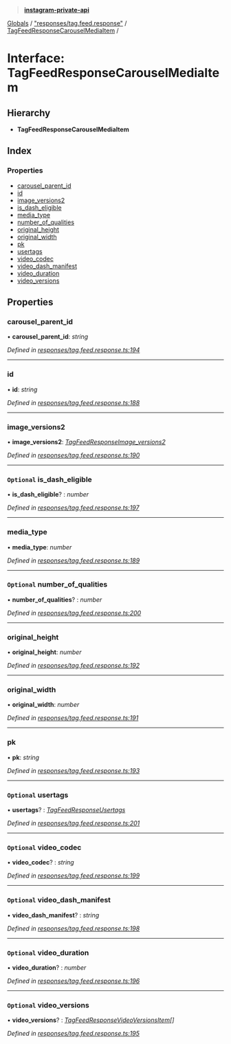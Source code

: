 > **[instagram-private-api](../README.md)**

[Globals](../README.md) / ["responses/tag.feed.response"](../modules/_responses_tag_feed_response_.md) / [TagFeedResponseCarouselMediaItem](_responses_tag_feed_response_.tagfeedresponsecarouselmediaitem.md) /

# Interface: TagFeedResponseCarouselMediaItem

## Hierarchy

* **TagFeedResponseCarouselMediaItem**

## Index

### Properties

* [carousel_parent_id](_responses_tag_feed_response_.tagfeedresponsecarouselmediaitem.md#carousel_parent_id)
* [id](_responses_tag_feed_response_.tagfeedresponsecarouselmediaitem.md#id)
* [image_versions2](_responses_tag_feed_response_.tagfeedresponsecarouselmediaitem.md#image_versions2)
* [is_dash_eligible](_responses_tag_feed_response_.tagfeedresponsecarouselmediaitem.md#optional-is_dash_eligible)
* [media_type](_responses_tag_feed_response_.tagfeedresponsecarouselmediaitem.md#media_type)
* [number_of_qualities](_responses_tag_feed_response_.tagfeedresponsecarouselmediaitem.md#optional-number_of_qualities)
* [original_height](_responses_tag_feed_response_.tagfeedresponsecarouselmediaitem.md#original_height)
* [original_width](_responses_tag_feed_response_.tagfeedresponsecarouselmediaitem.md#original_width)
* [pk](_responses_tag_feed_response_.tagfeedresponsecarouselmediaitem.md#pk)
* [usertags](_responses_tag_feed_response_.tagfeedresponsecarouselmediaitem.md#optional-usertags)
* [video_codec](_responses_tag_feed_response_.tagfeedresponsecarouselmediaitem.md#optional-video_codec)
* [video_dash_manifest](_responses_tag_feed_response_.tagfeedresponsecarouselmediaitem.md#optional-video_dash_manifest)
* [video_duration](_responses_tag_feed_response_.tagfeedresponsecarouselmediaitem.md#optional-video_duration)
* [video_versions](_responses_tag_feed_response_.tagfeedresponsecarouselmediaitem.md#optional-video_versions)

## Properties

###  carousel_parent_id

• **carousel_parent_id**: *string*

*Defined in [responses/tag.feed.response.ts:194](https://github.com/dilame/instagram-private-api/blob/173bc62/src/responses/tag.feed.response.ts#L194)*

___

###  id

• **id**: *string*

*Defined in [responses/tag.feed.response.ts:188](https://github.com/dilame/instagram-private-api/blob/173bc62/src/responses/tag.feed.response.ts#L188)*

___

###  image_versions2

• **image_versions2**: *[TagFeedResponseImage_versions2](_responses_tag_feed_response_.tagfeedresponseimage_versions2.md)*

*Defined in [responses/tag.feed.response.ts:190](https://github.com/dilame/instagram-private-api/blob/173bc62/src/responses/tag.feed.response.ts#L190)*

___

### `Optional` is_dash_eligible

• **is_dash_eligible**? : *number*

*Defined in [responses/tag.feed.response.ts:197](https://github.com/dilame/instagram-private-api/blob/173bc62/src/responses/tag.feed.response.ts#L197)*

___

###  media_type

• **media_type**: *number*

*Defined in [responses/tag.feed.response.ts:189](https://github.com/dilame/instagram-private-api/blob/173bc62/src/responses/tag.feed.response.ts#L189)*

___

### `Optional` number_of_qualities

• **number_of_qualities**? : *number*

*Defined in [responses/tag.feed.response.ts:200](https://github.com/dilame/instagram-private-api/blob/173bc62/src/responses/tag.feed.response.ts#L200)*

___

###  original_height

• **original_height**: *number*

*Defined in [responses/tag.feed.response.ts:192](https://github.com/dilame/instagram-private-api/blob/173bc62/src/responses/tag.feed.response.ts#L192)*

___

###  original_width

• **original_width**: *number*

*Defined in [responses/tag.feed.response.ts:191](https://github.com/dilame/instagram-private-api/blob/173bc62/src/responses/tag.feed.response.ts#L191)*

___

###  pk

• **pk**: *string*

*Defined in [responses/tag.feed.response.ts:193](https://github.com/dilame/instagram-private-api/blob/173bc62/src/responses/tag.feed.response.ts#L193)*

___

### `Optional` usertags

• **usertags**? : *[TagFeedResponseUsertags](_responses_tag_feed_response_.tagfeedresponseusertags.md)*

*Defined in [responses/tag.feed.response.ts:201](https://github.com/dilame/instagram-private-api/blob/173bc62/src/responses/tag.feed.response.ts#L201)*

___

### `Optional` video_codec

• **video_codec**? : *string*

*Defined in [responses/tag.feed.response.ts:199](https://github.com/dilame/instagram-private-api/blob/173bc62/src/responses/tag.feed.response.ts#L199)*

___

### `Optional` video_dash_manifest

• **video_dash_manifest**? : *string*

*Defined in [responses/tag.feed.response.ts:198](https://github.com/dilame/instagram-private-api/blob/173bc62/src/responses/tag.feed.response.ts#L198)*

___

### `Optional` video_duration

• **video_duration**? : *number*

*Defined in [responses/tag.feed.response.ts:196](https://github.com/dilame/instagram-private-api/blob/173bc62/src/responses/tag.feed.response.ts#L196)*

___

### `Optional` video_versions

• **video_versions**? : *[TagFeedResponseVideoVersionsItem](_responses_tag_feed_response_.tagfeedresponsevideoversionsitem.md)[]*

*Defined in [responses/tag.feed.response.ts:195](https://github.com/dilame/instagram-private-api/blob/173bc62/src/responses/tag.feed.response.ts#L195)*